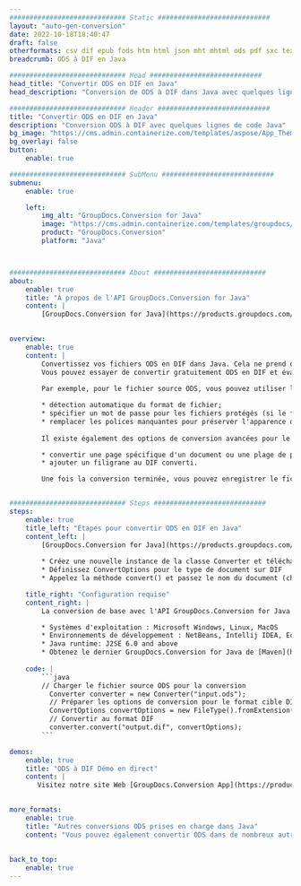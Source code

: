 ```yaml
---
############################# Static ############################
layout: "auto-gen-conversion"
date: 2022-10-18T18:40:47
draft: false
otherformats: csv dif epub fods htm html json mht mhtml ods pdf sxc tex tsv xlam xls xlsb xlsm xlsx xlt xltm xltx xml xps
breadcrumb: ODS à DIF en Java

############################# Head ############################
head_title: "Convertir ODS en DIF en Java"
head_description: "Conversion de ODS à DIF dans Java avec quelques lignes de code. Convertissez plus de 160 formats de fichiers à l'aide de l'API de conversion de documents GroupDocs pour Java"

############################# Header ############################
title: "Convertir ODS en DIF en Java"
description: "Conversion ODS à DIF avec quelques lignes de code Java"
bg_image: "https://cms.admin.containerize.com/templates/aspose/App_Themes/V3/images/bg/header1.png"
bg_overlay: false
button:
    enable: true

############################# SubMenu ############################
submenu:
    enable: true

    left:
        img_alt: "GroupDocs.Conversion for Java"
        image: "https://cms.admin.containerize.com/templates/groupdocs/images/product-logos/90x90-noborder/groupdocs-conversion-java.png"
        product: "GroupDocs.Conversion"
        platform: "Java"



############################# About ############################
about:
    enable: true
    title: "À propos de l'API GroupDocs.Conversion for Java"
    content: |
        [GroupDocs.Conversion for Java](https://products.groupdocs.com/conversion/java/) est une API de conversion de format de fichier avancée pour la conversion entre les formats d'image et de document populaires tels que Microsoft Office, OpenDocument, PDF, HTML, e-mail, CAO. et bien plus encore avec seulement quelques lignes de code. L'API native détecte automatiquement les formats des documents originaux et propose de nombreuses options de personnalisation des documents convertis. Outre la fonction d'extraction d'informations d'un document, il prend également en charge la mise en cache des résultats de conversion sur le disque local par défaut. Cependant, tout type de stockage de cache peut être pris en charge en implémentant les interfaces appropriées - Amazon S3, Dropbox, Google Drive, Windows Azure, Reddis ou tout autre.
    

overview:
    enable: true
    content: |
        Convertissez vos fichiers ODS en DIF dans Java. Cela ne prend que quelques lignes de code Java sur n'importe quelle plate-forme de votre choix, telle que Windows, Linux, macOS.
        Vous pouvez essayer de convertir gratuitement ODS en DIF et évaluer la qualité des résultats de conversion. En plus des scripts de conversion de fichiers simples, vous pouvez essayer des options plus sophistiquées pour charger le fichier source ODS et stocker la sortie DIF. 
        
        Par exemple, pour le fichier source ODS, vous pouvez utiliser les options de chargement suivantes :

        * détection automatique du format de fichier;
        * spécifier un mot de passe pour les fichiers protégés (si le format de fichier le prend en charge);
        * remplacer les polices manquantes pour préserver l'apparence du document.
        
        Il existe également des options de conversion avancées pour le fichier DIF :

        * convertir une page spécifique d'un document ou une plage de pages;
        * ajouter un filigrane au DIF converti.

        Une fois la conversion terminée, vous pouvez enregistrer le fichier DIF dans votre chemin de fichier local ou dans un stockage tiers tel que FTP, Amazon S3, Google Drive, Dropbox, etc. Veuillez noter - pour convertir ODS à DIF, vous n'avez pas besoin d'installer de logiciel supplémentaire, tel que MS Office, Open Office, Adobe Acrobat Reader, etc.


############################# Steps ############################
steps:
    enable: true
    title_left: "Étapes pour convertir ODS en DIF en Java"
    content_left: |
        [GroupDocs.Conversion for Java](https://products.groupdocs.com/conversion/java/) permet aux développeurs de convertir facilement le fichier ODS en DIF avec quelques lignes de code.
        
        * Créez une nouvelle instance de la classe Converter et téléchargez le fichier ODS avec le chemin complet
        * Définissez ConvertOptions pour le type de document sur DIF
        * Appelez la méthode convert() et passez le nom du document (chemin complet) et le format (DIF) en tant que paramètre

    title_right: "Configuration requise"
    content_right: |
        La conversion de base avec l'API GroupDocs.Conversion for Java peut être effectuée avec seulement quelques lignes de code. Nos API sont prises en charge sur toutes les principales plates-formes et systèmes d'exploitation. Avant d'exécuter le code ci-dessous, assurez-vous que les prérequis suivants sont installés sur votre système.

        * Systèmes d'exploitation : Microsoft Windows, Linux, MacOS
        * Environnements de développement : NetBeans, Intellij IDEA, Eclipse, etc.
        * Java runtime: J2SE 6.0 and above
        * Obtenez le dernier GroupDocs.Conversion for Java de [Maven](https://repository.groupdocs.com/webapp/#/artifacts/browse/tree/General/repo/com/groupdocs/groupdocs-conversion)
         
    code: |
        ```java    
        // Charger le fichier source ODS pour la conversion
          Converter converter = new Converter("input.ods");
          // Préparer les options de conversion pour le format cible DIF
          ConvertOptions convertOptions = new FileType().fromExtension("dif").getConvertOptions();
          // Convertir au format DIF
          converter.convert("output.dif", convertOptions);
        ```

demos:
    enable: true
    title: "ODS à DIF Démo en direct"
    content: |
       Visitez notre site Web [GroupDocs.Conversion App](https://products.groupdocs.app/conversion/family) et essayez la conversion ODS à DIF maintenant. La démo gratuite présente les avantages suivants
          

more_formats:
    enable: true
    title: "Autres conversions ODS prises en charge dans Java"
    content: "Vous pouvez également convertir ODS dans de nombreux autres formats de fichiers. Veuillez consulter la liste ci-dessous."
       
       
back_to_top:
    enable: true
---
```

